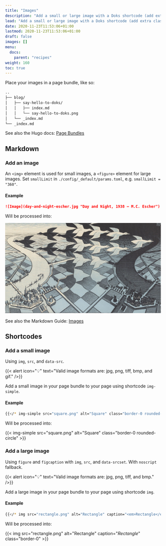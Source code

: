 ```yaml
---
title: "Images"
description: "Add a small or large image with a Doks shortcode (add extra classes), or use markdown (portability). Images are lazyloaded, blurred up, and responsive."
lead: "Add a small or large image with a Doks shortcode (add extra classes), or use markdown (portability). Images are lazyloaded, blurred up, and responsive."
date: 2020-11-23T11:53:06+01:00
lastmod: 2020-11-23T11:53:06+01:00
draft: false
images: []
menu:
  docs:
    parent: "recipes"
weight: 160
toc: true
---
```


Place your images in a page bundle, like so:

```bash
..
├── blog/
│   ├── say-hello-to-doks/
│   │   ├── index.md
│   │   └── say-hello-to-doks.png
│   └── _index.md
└── _index.md
```

See also the Hugo docs: [Page Bundles](https://gohugo.io/content-management/page-bundles/)

## Markdown

### Add an image

An `<img>` element is used for small images, a `<figure>` element for large images. Set `smallLimit` in `./config/_default/params.toml`, e.g. `smallLimit = "360"`.

#### Example

```md
![Image](day-and-night-escher.jpg "Day and Night, 1938 — M.C. Escher")
```

Will be processed into:

![Image](day-and-night-escher.jpg "Day and Night, 1938 — M.C. Escher")

See also the Markdown Guide: [Images](https://www.markdownguide.org/basic-syntax/#images-1)

## Shortcodes

### Add a small image

Using `img`, `src`, and `data-src`.

{{< alert icon="💡" text="Valid image formats are: jpg, png, tiff, bmp, and gif." />}}

Add a small image in your page bundle to your page using shortcode `img-simple`.

#### Example

```bash
{{</* img-simple src="square.png" alt="Square" class="border-0 rounded-circle" */>}}
```

Will be processed into:

{{< img-simple src="square.png" alt="Square" class="border-0 rounded-circle" >}}

### Add a large image

Using `figure` and `figcaption` with `img`, `src`, and `data-srcset`. With `noscript` fallback.

{{< alert icon="💡" text="Valid image formats are: jpg, png, tiff, and bmp." />}}

Add a large image in your page bundle to your page using shortcode `img`.

#### Example

```bash
{{</* img src="rectangle.png" alt="Rectangle" caption="<em>Rectangle</em>" class="border-0" */>}}
```

Will be processed into:

{{< img src="rectangle.png" alt="Rectangle" caption="<em>Rectangle</em>" class="border-0" >}}
